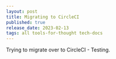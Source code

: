 ```yaml
---
layout: post
title: Migrating to CircleCI 
published: true
release_date: 2023-02-13
tags: all tools-for-thought tech-docs
---
```



Trying to migrate over to CircleCI - Testing. 